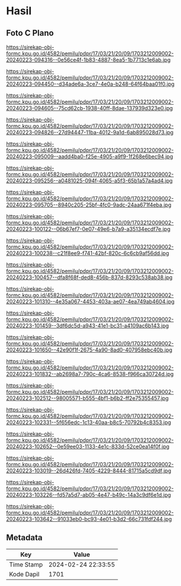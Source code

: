 # Hasil

## Foto C Plano

https://sirekap-obj-formc.kpu.go.id/4582/pemilu/pdpr/17/03/21/20/09/1703212009002-20240223-094316--0e56ce4f-1b83-4887-8ea5-1b7713c1e6ab.jpg

https://sirekap-obj-formc.kpu.go.id/4582/pemilu/pdpr/17/03/21/20/09/1703212009002-20240223-094450--d34ade6a-3ce7-4e0a-b248-64f64baa01f0.jpg

https://sirekap-obj-formc.kpu.go.id/4582/pemilu/pdpr/17/03/21/20/09/1703212009002-20240223-094605--75cd62cb-1938-40ff-8dae-137939d323e0.jpg

https://sirekap-obj-formc.kpu.go.id/4582/pemilu/pdpr/17/03/21/20/09/1703212009002-20240223-094826--27d94447-11ba-4012-9a1d-6ab895028d73.jpg

https://sirekap-obj-formc.kpu.go.id/4582/pemilu/pdpr/17/03/21/20/09/1703212009002-20240223-095009--aadd4ba0-f25e-4905-a9f9-1f268e6bec94.jpg

https://sirekap-obj-formc.kpu.go.id/4582/pemilu/pdpr/17/03/21/20/09/1703212009002-20240223-095256--a0481025-094f-4065-a5f3-65b1a57a4ad4.jpg

https://sirekap-obj-formc.kpu.go.id/4582/pemilu/pdpr/17/03/21/20/09/1703212009002-20240223-095705--8940c205-25bf-4fc0-9adc-24aa671f4eba.jpg

https://sirekap-obj-formc.kpu.go.id/4582/pemilu/pdpr/17/03/21/20/09/1703212009002-20240223-100122--06b67ef7-0e07-49e6-b7a9-a35134ecdf7e.jpg

https://sirekap-obj-formc.kpu.go.id/4582/pemilu/pdpr/17/03/21/20/09/1703212009002-20240223-100238--c21f8ee9-f741-42bf-820c-6c6cb9af56dd.jpg

https://sirekap-obj-formc.kpu.go.id/4582/pemilu/pdpr/17/03/21/20/09/1703212009002-20240223-100457--dfa8f68f-ded8-456b-837d-8293c538ab38.jpg

https://sirekap-obj-formc.kpu.go.id/4582/pemilu/pdpr/17/03/21/20/09/1703212009002-20240223-101310--4e35a067-4453-403a-ae07-4ea749ab4604.jpg

https://sirekap-obj-formc.kpu.go.id/4582/pemilu/pdpr/17/03/21/20/09/1703212009002-20240223-101459--3df6dc5d-a943-41e1-bc31-a4109ac6b143.jpg

https://sirekap-obj-formc.kpu.go.id/4582/pemilu/pdpr/17/03/21/20/09/1703212009002-20240223-101650--42e90f1f-2675-4a90-8ad0-407958ebc40b.jpg

https://sirekap-obj-formc.kpu.go.id/4582/pemilu/pdpr/17/03/21/20/09/1703212009002-20240223-101832--ab2698a7-790c-4ca6-8538-f966ca30724d.jpg

https://sirekap-obj-formc.kpu.go.id/4582/pemilu/pdpr/17/03/21/20/09/1703212009002-20240223-102512--98005571-b555-4bf1-b6b2-ff2e75355457.jpg

https://sirekap-obj-formc.kpu.go.id/4582/pemilu/pdpr/17/03/21/20/09/1703212009002-20240223-102331--5f656edc-1c13-40aa-b8c5-70792b4c8353.jpg

https://sirekap-obj-formc.kpu.go.id/4582/pemilu/pdpr/17/03/21/20/09/1703212009002-20240223-102652--0e59ee03-1133-4e1c-833d-52ce0ea14f0f.jpg

https://sirekap-obj-formc.kpu.go.id/4582/pemilu/pdpr/17/03/21/20/09/1703212009002-20240223-103019--26d426fd-7405-4229-8444-81715a5cd9df.jpg

https://sirekap-obj-formc.kpu.go.id/4582/pemilu/pdpr/17/03/21/20/09/1703212009002-20240223-103226--fd57a5d7-ab05-4e47-b49c-14a3c9df6e1d.jpg

https://sirekap-obj-formc.kpu.go.id/4582/pemilu/pdpr/17/03/21/20/09/1703212009002-20240223-103642--91033eb0-bc93-4e01-b3d2-66c731fdf244.jpg


## Metadata

| Key        | Value               |
| ---------- | ------------------- |
| Time Stamp | 2024-02-24 22:33:55 |
| Kode Dapil | 1701                |



